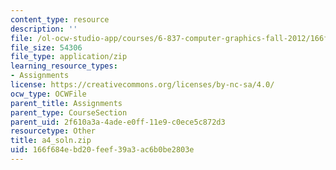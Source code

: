 ```yaml
---
content_type: resource
description: ''
file: /ol-ocw-studio-app/courses/6-837-computer-graphics-fall-2012/166f684ebd20feef39a3ac6b0be2803e_a4_soln.zip
file_size: 54306
file_type: application/zip
learning_resource_types:
- Assignments
license: https://creativecommons.org/licenses/by-nc-sa/4.0/
ocw_type: OCWFile
parent_title: Assignments
parent_type: CourseSection
parent_uid: 2f610a3a-4ade-e0ff-11e9-c0ece5c872d3
resourcetype: Other
title: a4_soln.zip
uid: 166f684e-bd20-feef-39a3-ac6b0be2803e
---
```

